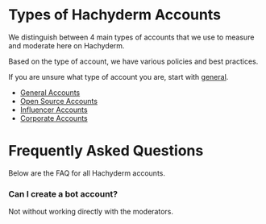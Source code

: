 # Types of Hachyderm Accounts

We distinguish between 4 main types of accounts that we use to measure and moderate here on Hachyderm.

Based on the type of account, we have various policies and best practices.

If you are unsure what type of account you are, start with [general](general-accounts.md).

 - [General Accounts](general-accounts.md)
 - [Open Source Accounts](open-source-accounts.md)
 - [Influencer Accounts](influencer-accounts.md)
 - [Corporate Accounts](corporate-accounts.md)

# Frequently Asked Questions

Below are the FAQ for all Hachyderm accounts. 

### Can I create a bot account?

Not without working directly with the moderators. 
